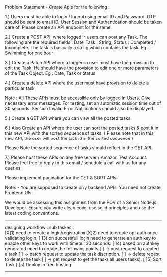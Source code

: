 Problem Statement - Create Apis for the following :

1.) Users must be able to login / logout using email ID and Password. OTP should be sent to email ID. User Session and Authentication should be taken care of. Please create an API endpoint for the same.

2.) Create a POST API,  where logged in users can post any Task. The following are the required fields : Date, Task : String,  Status : Completed / Incomplete. The task is basically a string which contains the task. Eg : Swimming for one hour

3.) Create a Patch API where a logged in user must have the provision to edit the Task. He should have the provision to edit one or more parameters of the Task Object. Eg : Date, Task or Status

4.) Create a delete API where the user must have provision to delete a particular task.

Note : All These APIs must be accessible only by logged in Users. Give necessary error messages. For testing, set an automatic session time out of 30 seconds. Session Invalid Error Notifications should also be displayed.

5.) Create a GET API where you can view all the posted tasks.

6.) Also Create an API where the user can sort the posted tasks & post it in this new API with the sorted sequence of tasks. ( Please note that in this new API, the user will post the task id in the sorted sequence )

Please Note the sorted sequence of tasks should reflect in the GET API.

7.) Please host these APIs on any free server / Amazon Test Account. Please feel free to reply to this email / schedule a call with us for any queries.

Please implement pagination for the GET & SORT APIs

Note: - You are supposed to create only backend APIs. You need not create Frontend UIs.

We would be assessing this assignment from the POV of a Senior Node.js Developer. Ensure you write clean code, use solid principles and use the latest coding conventions.

--------------------------
designing workflow :
sub taskes :  
[X]1) need to create a login/registration 
[X]2) need to create opt auth once validating login.
[ ]3) on successfull login need to generate an auth key to enable other keys to work with timeout 30 seconds.
[ ]4) based on authkey generated need to create the following points
[ ]    -> post request to created a task
[ ]    -> patch request to update the task discription.
[ ]    -> delete reqest to delete the task 
[ ]    -> get request to get the task( all users tasks).
[ ]5) Sort Task
[ ]5) Deploy in free hosting


--------------

